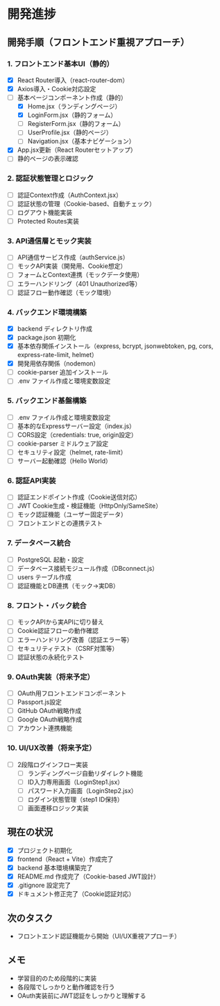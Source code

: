 # 開発進捗

## 開発手順（フロントエンド重視アプローチ）

### 1. フロントエンド基本UI（静的）
- [x] React Router導入（react-router-dom）
- [x] Axios導入・Cookie対応設定
- [ ] 基本ページコンポーネント作成（静的）
  - [x] Home.jsx（ランディングページ）
  - [x] LoginForm.jsx（静的フォーム）
  - [ ] RegisterForm.jsx（静的フォーム）
  - [ ] UserProfile.jsx（静的ページ）
  - [ ] Navigation.jsx（基本ナビゲーション）
- [x] App.jsx更新（React Routerセットアップ）
- [ ] 静的ページの表示確認

### 2. 認証状態管理とロジック
- [ ] 認証Context作成（AuthContext.jsx）
- [ ] 認証状態の管理（Cookie-based、自動チェック）
- [ ] ログアウト機能実装
- [ ] Protected Routes実装

### 3. API通信層とモック実装
- [ ] API通信サービス作成（authService.js）
- [ ] モックAPI実装（開発用、Cookie想定）
- [ ] フォームとContext連携（モックデータ使用）
- [ ] エラーハンドリング（401 Unauthorized等）
- [ ] 認証フロー動作確認（モック環境）

### 4. バックエンド環境構築
- [x] backend ディレクトリ作成
- [x] package.json 初期化
- [x] 基本依存関係インストール（express, bcrypt, jsonwebtoken, pg, cors, express-rate-limit, helmet）
- [x] 開発用依存関係（nodemon）
- [ ] cookie-parser 追加インストール
- [ ] .env ファイル作成と環境変数設定

### 5. バックエンド基盤構築
- [ ] .env ファイル作成と環境変数設定
- [ ] 基本的なExpressサーバー設定（index.js）
- [ ] CORS設定（credentials: true, origin設定）
- [ ] cookie-parser ミドルウェア設定
- [ ] セキュリティ設定（helmet, rate-limit）
- [ ] サーバー起動確認（Hello World）

### 6. 認証API実装
- [ ] 認証エンドポイント作成（Cookie送信対応）
- [ ] JWT Cookie生成・検証機能（HttpOnly/SameSite）
- [ ] モック認証機能（ユーザー固定データ）
- [ ] フロントエンドとの連携テスト

### 7. データベース統合
- [ ] PostgreSQL 起動・設定
- [ ] データベース接続モジュール作成（DBconnect.js）
- [ ] users テーブル作成
- [ ] 認証機能とDB連携（モック→実DB）

### 8. フロント・バック統合
- [ ] モックAPIから実APIに切り替え
- [ ] Cookie認証フローの動作確認
- [ ] エラーハンドリング改善（認証エラー等）
- [ ] セキュリティテスト（CSRF対策等）
- [ ] 認証状態の永続化テスト

### 9. OAuth実装（将来予定）
- [ ] OAuth用フロントエンドコンポーネント
- [ ] Passport.js設定
- [ ] GitHub OAuth戦略作成
- [ ] Google OAuth戦略作成
- [ ] アカウント連携機能

### 10. UI/UX改善（将来予定）
- [ ] 2段階ログインフロー実装
  - [ ] ランディングページ自動リダイレクト機能
  - [ ] ID入力専用画面（LoginStep1.jsx）
  - [ ] パスワード入力画面（LoginStep2.jsx）
  - [ ] ログイン状態管理（step1 ID保持）
  - [ ] 画面遷移ロジック実装

## 現在の状況
- [x] プロジェクト初期化
- [x] frontend（React + Vite）作成完了
- [x] backend 基本環境構築完了
- [x] README.md 作成完了（Cookie-based JWT設計）
- [x] .gitignore 設定完了
- [x] ドキュメント修正完了（Cookie認証対応）

## 次のタスク
- フロントエンド認証機能から開始（UI/UX重視アプローチ）

## メモ
- 学習目的のため段階的に実装
- 各段階でしっかりと動作確認を行う
- OAuth実装前にJWT認証をしっかりと理解する